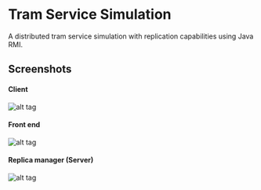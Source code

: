 # Tram Service Simulation
A distributed tram service simulation with replication capabilities using Java RMI.

## Screenshots
#### Client
![alt tag](https://media.giphy.com/media/26xByqrZqnMyF28cU/source.gif)

#### Front end
![alt tag](https://media.giphy.com/media/l3q2XXW9mzb0So14A/source.gif)

#### Replica manager (Server)
![alt tag](https://media.giphy.com/media/l3q2DFLvOHfviyAco/source.gif)